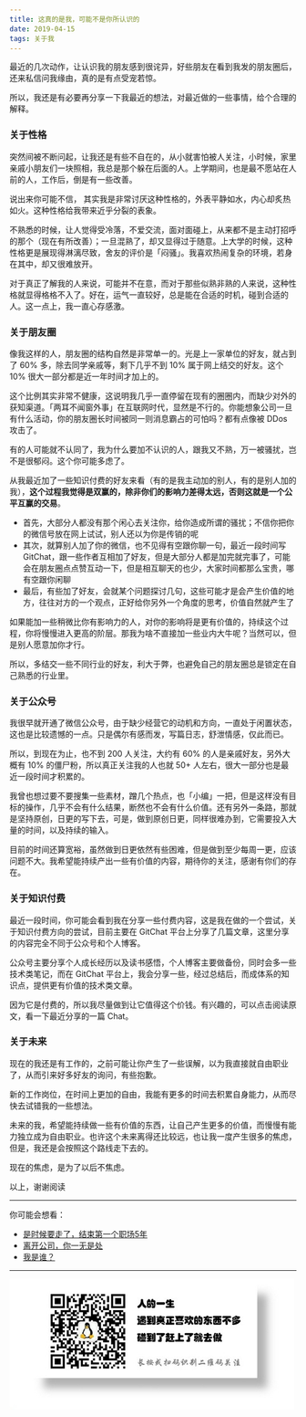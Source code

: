 ```yaml
---
title: 这真的是我，可能不是你所认识的
date: 2019-04-15
tags: 关于我
---
```


最近的几次动作，让认识我的朋友感到很诧异，好些朋友在看到我发的朋友圈后，还来私信问我缘由，真的是有点受宠若惊。

所以，我还是有必要再分享一下我最近的想法，对最近做的一些事情，给个合理的解释。

### 关于性格

突然间被不断问起，让我还是有些不自在的，从小就害怕被人关注，小时候，家里亲戚小朋友们一块照相，我总是那个躲在后面的人。上学期间，也是最不愿站在人前的人，工作后，倒是有一些改善。

说出来你可能不信， 其实我是非常讨厌这种性格的，外表平静如水，内心却炙热如火。这种性格给我带来近乎分裂的表象。

不熟悉的时候，让人觉得受冷落，不爱交流，面对面碰上，从来都不是主动打招呼的那个（现在有所改善）；一旦混熟了，却又显得过于随意。上大学的时候，这种性格更是展现得淋漓尽致，舍友的评价是「闷骚」。我喜欢热闹复杂的环境，若身在其中，却又很难放开。

对于真正了解我的人来说，可能并不在意，而对于那些似熟非熟的人来说，这种性格就显得格格不入了。好在，运气一直较好，总是能在合适的时机，碰到合适的人。这一点上，我一直心存感激。

### 关于朋友圈

像我这样的人，朋友圈的结构自然是非常单一的。光是上一家单位的好友，就占到了 60% 多，除去同学亲戚等，剩下几乎不到 10% 属于网上结交的好友。这个 10% 很大一部分都是近一年时间才加上的。

这个比例其实非常不健康，这说明我几乎一直停留在现有的圈圈内，而缺少对外的获知渠道。「两耳不闻窗外事」在互联网时代，显然是不行的。你能想象公司一旦有什么活动，你的朋友圈长时间被同一则消息霸占的可怕吗？都有点像被 DDos 攻击了。

有的人可能就不认同了，我为什么要加不认识的人，跟我又不熟，万一被骚扰，岂不是很郁闷。这个你可能多虑了。

从我最近加了一些知识付费的好友来看（有的是我主动加的别人，有的是别人加的我），**这个过程我觉得是双赢的，除非你们的影响力差得太远，否则这就是一个公平互赢的交易**。

- 首先，大部分人都没有那个闲心去关注你，给你造成所谓的骚扰；不信你把你的微信号放在网上试试，别人还以为你是传销的呢
- 其次，就算别人加了你的微信，也不见得有空跟你聊一句，最近一段时间写 GitChat，跟一些作者互相加了好友，但是大部分人都是加完就完事了，可能会在朋友圈点点赞互动一下，但是相互聊天的也少，大家时间都那么宝贵，哪有空跟你闲聊
- 最后，有些加了好友，会就某个问题探讨几句，这些可能才是会产生价值的地方，往往对方的一个观点，正好给你另外一个角度的思考，价值自然就产生了

如果能加一些稍微比你有影响力的人，对你的影响将是更有价值的，持续这个过程，你将慢慢进入更高的阶层。那我为啥不直接加一些业内大牛呢？当然可以，但是别人愿意加你才行。

所以，多结交一些不同行业的好友，利大于弊，也避免自己的朋友圈总是锁定在自己熟悉的行业里。

### 关于公众号

我很早就开通了微信公众号，由于缺少经营它的动机和方向，一直处于闲置状态，这也是比较遗憾的一点。只是偶尔有感而发，写篇日志，舒泄情感，仅此而已。

所以，到现在为止，也不到 200 人关注，大约有 60% 的人是亲戚好友，另外大概有 10% 的僵尸粉，所以真正关注我的人也就 50+ 人左右，很大一部分也是最近一段时间才积累的。

我曾也想过要不要搜集一些素材，蹭几个热点，也「小编」一把，但是这样没有目标的操作，几乎不会有什么结果，断然也不会有什么价值。还有另外一条路，那就是坚持原创，日更的写下去，可是，做到原创日更，同样很难办到，它需要投入大量的时间，以及持续的输入。

目前的时间还算宽裕，虽然做到日更依然有些困难，但是做到至少每周一更，应该问题不大。我希望能持续产出一些有价值的内容，期待你的关注，感谢有你们的存在。

### 关于知识付费

最近一段时间，你可能会看到我在分享一些付费内容，这是我在做的一个尝试，关于知识付费方向的尝试，目前主要在 GitChat 平台上分享了几篇文章，这里分享的内容完全不同于公众号和个人博客。

公众号主要分享个人成长经历以及读书感悟，个人博客主要做备份，同时会多一些技术类笔记，而在 GitChat 平台上，我会分享一些，经过总结后，而成体系的知识点，提供更有价值的技术类文章。

因为它是付费的，所以我尽量做到让它值得这个价钱。有兴趣的，可以点击阅读原文，看一下最近分享的一篇 Chat。


### 关于未来

现在的我还是有工作的，之前可能让你产生了一些误解，以为我直接就自由职业了，从而引来好多好友的询问，有些抱歉。

新的工作岗位，在时间上更加的自由，我能有更多的时间去积累自身能力，从而尽快去试错我的一些想法。

未来的我，希望能持续做一些有价值的东西，让自己产生更多的价值，而慢慢有能力独立成为自由职业。也许这个未来离得还比较远，也让我一度产生很多的焦虑，但是，我还是会按照这个路线走下去的。

现在的焦虑，是为了以后不焦虑。

以上，谢谢阅读

---
你可能会想看：
- [是时候要走了，结束第一个职场5年](https://iamlupeng.com/post/life/2019-03-02-dimission)
- [离开公司，你一无是处](https://iamlupeng.com/post/life/2019-04-11-leave)
- [我是谁？](https://iamlupeng.com/post/about/2018-06-11-find-friend-who-am-i)

---
![](/image/weixin.jpg)